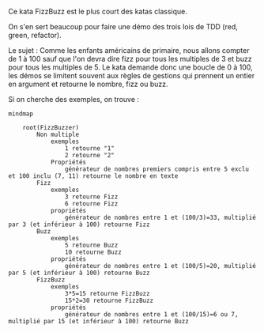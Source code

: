 Ce kata FizzBuzz est le plus court des katas classique.

On s'en sert beaucoup pour faire une démo des trois lois de TDD (red, green, refactor).

Le sujet : Comme les enfants américains de primaire, nous allons compter de 1 à 100 sauf que l'on devra dire fizz pour tous les multiples de 3 et buzz pour tous les multiples de 5.
Le kata demande donc une boucle de 0 à 100, les démos se limitent souvent aux règles de gestions qui prennent un entier en argument et retourne le nombre, fizz ou buzz.

Si on cherche des exemples, on trouve :
```mermaid
mindmap

	root(FizzBuzzer)
		Non multiple
			exemples
				1 retourne "1"
				2 retourne "2"
			Propriétés
				générateur de nombres premiers compris entre 5 exclu et 100 inclu (7, 11) retourne le nombre en texte
		Fizz
			exemples
				3 retourne Fizz
				6 retourne Fizz
			propriétés
				générateur de nombres entre 1 et (100/3)=33, multiplié par 3 (et inférieur à 100) retourne Fizz
		Buzz
			exemples
				5 retourne Buzz
				10 retourne Buzz
			propriétés
				générateur de nombres entre 1 et (100/5)=20, multiplié par 5 (et inférieur à 100) retourne Buzz
		FizzBuzz
			exemples
				3*5=15 retourne FizzBuzz
				15*2=30 retourne FizzBuzz
			propriétés
				générateur de nombres entre 1 et (100/15)=6 ou 7, multiplié par 15 (et inférieur à 100) retourne Buzz

```

